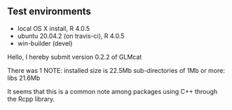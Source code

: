 ## Test environments
* local OS X install, R 4.0.5
* ubuntu 20.04.2 (on travis-ci), R 4.0.5
* win-builder (devel)

Hello, I hereby submit version 0.2.2 of GLMcat
 
There was 1 NOTE:
     installed size is 22.5Mb
     sub-directories of 1Mb or more:
       libs  21.6Mb

It seems that this is a common note among packages using C++ through the Rcpp library.
